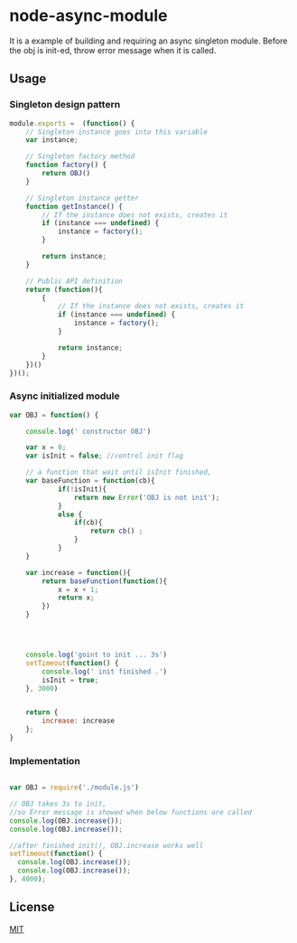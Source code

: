 # node-async-module

It is a example of building and requiring an async singleton module. Before the obj is init-ed, throw error message when it is called. 


## Usage
### Singleton design pattern
```js
module.exports =  (function() {  
    // Singleton instance goes into this variable
    var instance;

    // Singleton factory method
    function factory() {
        return OBJ()
    }

    // Singleton instance getter
    function getInstance() {
        // If the instance does not exists, creates it
        if (instance === undefined) {
            instance = factory();
        }

        return instance;
    }

    // Public API definition
    return (function(){
        {
            // If the instance does not exists, creates it
            if (instance === undefined) {
                instance = factory();
            }

            return instance;
        }
    })()
})();

```



### Async initialized module  
```js
var OBJ = function() {

    console.log(' constructor OBJ')

    var x = 0;
    var isInit = false; //control init flag 

    // a function that wait until isInit finished, 
    var baseFunction = function(cb){
            if(!isInit){
                return new Error('OBJ is not init');
            }
            else {
                if(cb){
                    return cb() ;
                }
            }
    }

    var increase = function(){
        return baseFunction(function(){
            x = x + 1;
            return x;
        })
    }




    console.log('goint to init ... 3s')
    setTimeout(function() {
        console.log(' init finished .')
        isInit = true;
    }, 3000)


    return {
        increase: increase
    };
}


```




### Implementation
```js

var OBJ = require('./module.js')

// OBJ takes 3s to init, 
//so Error message is showed when below functions are called
console.log(OBJ.increase());
console.log(OBJ.increase());

//after finished init(), OBJ.increase works well
setTimeout(function() {
  console.log(OBJ.increase());
  console.log(OBJ.increase());
}, 4000);


```


## License


[MIT](http://vjpr.mit-license.org)
